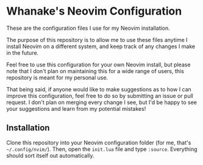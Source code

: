 # Whanake's Neovim Configuration
These are the configuration files I use for my Neovim installation.

The purpose of this repository is to allow me to use these files anytime I install Neovim on a different system, and keep track of any changes I make in the future.

Feel free to use this configuration for your own Neovim install, but please note that I don't plan on maintaining this for a wide range of users, this repository is meant for my personal use.

That being said, if anyone would like to make suggestions as to how I can improve this configuration, feel free to do so by submitting an issue or pull request. I don't plan on merging every change I see, but I'd be happy to see your suggestions and learn from my potential mistakes!

## Installation
Clone this repository into your Neovim configuration folder (for me, that's `~/.config/nvim/`). Then, open the `init.lua` file and type `:source`. Everything should sort itself out automatically.
